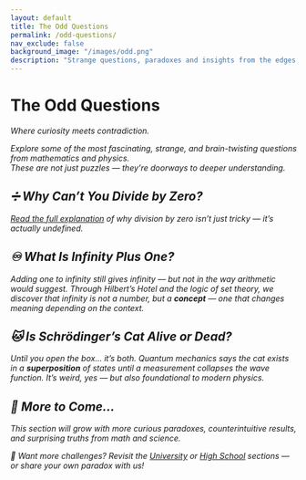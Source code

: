 ```yaml
---
layout: default
title: The Odd Questions
permalink: /odd-questions/
nav_exclude: false
background_image: "/images/odd.png"
description: "Strange questions, paradoxes and insights from the edges of mathematics and physics."
---
```


<h1>The Odd Questions</h1>
<pi><em> Where curiosity meets contradiction.<em></pi>

<div class="content-box">
  

  Explore some of the most fascinating, strange, and brain-twisting questions from mathematics and physics.  
  These are not just puzzles — they're doorways to deeper understanding.
</div>

<div class="content-box">
  <h2>➗ Why Can’t You Divide by Zero?</h2>
  <p>
    <a href="/odd/divide-by-zero/">Read the full explanation</a> of why division by zero isn’t just tricky — it’s actually undefined.
  </p>
</div>

<div class="content-box">
  <h2>♾️ What Is Infinity Plus One?</h2>
  <p>
    Adding one to infinity still gives infinity — but not in the way arithmetic would suggest.  
    Through Hilbert’s Hotel and the logic of set theory, we discover that infinity is not a number, but a <strong>concept</strong> — one that changes meaning depending on the context.
  </p>
</div>

<div class="content-box">
  <h2>🐱 Is Schrödinger’s Cat Alive or Dead?</h2>
  <p>
    Until you open the box... it’s both.  
    Quantum mechanics says the cat exists in a <strong>superposition</strong> of states until a measurement collapses the wave function.  
    It’s weird, yes — but also foundational to modern physics.
  </p>
</div>

<div class="content-box">
  <h2>🔮 More to Come...</h2>
  <p>
    This section will grow with more curious paradoxes, counterintuitive results, and surprising truths from math and science.
  </p>
</div>

<div class="content-box">
  <p>
    📎 Want more challenges? Revisit the <a href="/university/">University</a> or <a href="/high-school/">High School</a> sections — or share your own paradox with us!
  </p>
</div>
